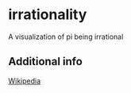 # irrationality
A visualization of pi being irrational

## Additional info
[Wikipedia](https://en.wikipedia.org/wiki/Proof_that_%CF%80_is_irrational)
